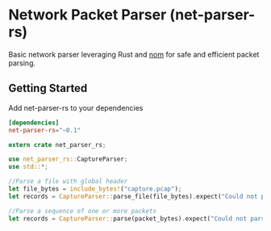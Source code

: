 # Network Packet Parser (net-parser-rs)
Basic network parser leveraging Rust and [nom](https://github.com/Geal/nom) for safe and efficient packet parsing.

## Getting Started
Add net-parser-rs to your dependencies

```toml
[dependencies]
net-parser-rs="~0.1"
```

```rust
extern crate net_parser_rs;

use net_parser_rs::CaptureParser;
use std::*;

//Parse a file with global header
let file_bytes = include_bytes!("capture.pcap");
let records = CaptureParser::parse_file(file_bytes).expect("Could not parse");

//Parse a sequence of one or more packets
let records = CaptureParser::parse(packet_bytes).expect("Could not parse");
```
